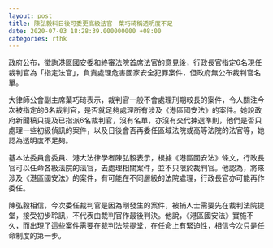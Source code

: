 ```yaml
---
layout: post
title: 陳弘毅料日後可委更高級法官　葉巧琦稱透明度不足
date: 2020-07-03 18:28:39.000000000 +08:00
categories: rthk
---
```


政府公布，徵詢港區國安委和終審法院首席法官的意見後，行政長官指定6名現任裁判官為「指定法官」，負責處理危害國家安全犯罪案件，但政府無公布裁判官名單。

大律師公會副主席葉巧琦表示，裁判官一般不會處理刑期較長的案件，令人關注今次被指定的6名裁判官，是否就足夠處理所有涉及《港區國安法》的案件。她說政府新聞稿只提及已指派6名裁判官，沒有名單，亦沒有交代揀選準則，他們是否只處理一些初級偵訊的案件，以及日後會否再委任區域法院或高等法院的法官等，她認為透明度不足夠。

基本法委員會委員、港大法律學者陳弘毅表示，根據《港區國安法》條文，行政長官可以任命各級法院的法官，去處理相關案件，並不只限於裁判官。他認為，將來涉及《港區國安法》的案件，有可能在不同層級的法院處理，行政長官亦可能再作委任。

陳弘毅相信，今次委任裁判官是因為剛發生的案件，被捕人士需要先在裁判法院提堂，接受初步聆訊，不代表由裁判官作最後判決。他說，《港區國安法》實施不久，而出現了這些案件需要在裁判法院提堂，在任命上有緊迫性，相信今次只是任命制度的第一步。
